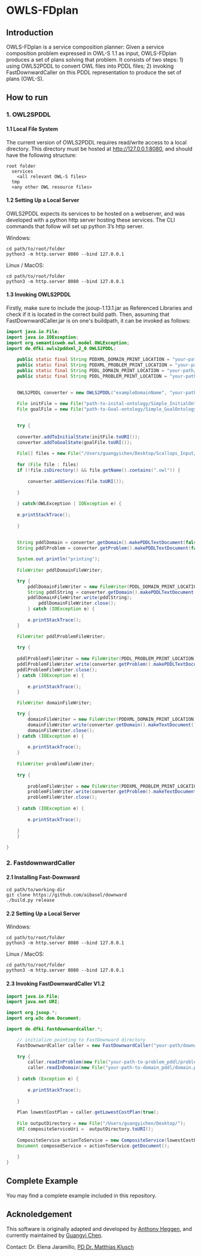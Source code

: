# OWLS-FDplan

## Introduction
OWLS-FDplan is a service composition planner: Given a service composition problem expressed in OWL-S 1.1 as input, OWLS-FDplan produces a set of plans solving that problem. It consists of two steps: 1) using OWLS2PDDL to convert OWL files into PDDL files; 2) invoking FastDownwardCaller on this PDDL representation to produce the set of plans (OWL-S).


## How to run
### 1. OWL2SPDDL
#### 1.1 Local File System
The current version of OWLS2PDDL requires read/write access to a local directory. This directory must be hosted at http://127.0.0.1:8080, and should have the following structure:

```
root folder
  services
    <all relevant OWL-S files>
  tmp
  <any other OWL resource files>
```

  
#### 1.2 Setting Up a Local Server
OWLS2PDDL expects its services to be hosted on a webserver, and was developed with a python http server hosting these services. The CLI commands that follow will set up python 3’s http server.

Windows:
```
cd path/to/root/folder
python3 -m http.server 8080 --bind 127.0.0.1
```

Linux / MacOS:
```
cd path/to/root/folder
python3 -m http.server 8080 --bind 127.0.0.1
```

#### 1.3 Invoking OWLS2PDDL
  

Firstly, make sure to include the jsoup-1.13.1.jar as Referenced Libraries and check if it is located in the correct build path. Then, assuming that FastDownwardCaller.jar is on one's buildpath, it can be invoked as follows:
```java
import java.io.File;
import java.io.IOException;
import org.semanticweb.owl.model.OWLException;
import de.dfki.owls2pddxml_2_0.OWLS2PDDL;
	
	public static final String PDDXML_DOMAIN_PRINT_LOCATION = "your-path/domain.xml";
	public static final String PDDXML_PROBLEM_PRINT_LOCATION = "your-path/problem.xml";
	public static final String PDDL_DOMAIN_PRINT_LOCATION = "your-path/domain.pddl";
	public static final String PDDL_PROBLEM_PRINT_LOCATION = "your-path/problem.pddl";

		
	OWLS2PDDL converter = new OWLS2PDDL("exampleDomainName", "your-path-to-root-folder/Scallops_Input");
	
	File initFile = new File("path-to-inital-ontology/Simple_InitialOntology.owl");
	File goalFile = new File("path-to-Goal-ontology/Simple_GoalOntology.owl");
		

	try {
	
	converter.addToInitialState(initFile.toURI());
	converter.addToGoalState(goalFile.toURI());
			
	File[] files = new File("/Users/guangyichen/Desktop/Scallops_Input/services").listFiles();
			
	for (File file : files)
	if (!file.isDirectory() && file.getName().contains(".owl")) {
				
		converter.addServices(file.toURI()); 
				
	}
			
	} catch(OWLException | IOException e) {
	
	e.printStackTrace();
			
	}
		
	
	String pddlDomain = converter.getDomain().makePDDLTextDocument(false, converter.getFilesWithPddl());
	String pddlProblem = converter.getProblem().makePDDLTextDocument(false);

	System.out.println("printing");
		      
	FileWriter pddlDomainFileWriter;

	try {
		pddlDomainFileWriter = new FileWriter(PDDL_DOMAIN_PRINT_LOCATION);
		String pddlString = converter.getDomain().makePDDLTextDocument(false, converter.getFilesWithPddl());
		pddlDomainFileWriter.write(pddlString);
			pddlDomainFileWriter.close();
		} catch (IOException e) {
		
		e.printStackTrace();
	}

	FileWriter pddlProblemFileWriter;
	
	try {
	
	pddlProblemFileWriter = new FileWriter(PDDL_PROBLEM_PRINT_LOCATION);
	pddlProblemFileWriter.write(converter.getProblem().makePDDLTextDocument(false));
	pddlProblemFileWriter.close();
	} catch (IOException e) {
		    
		e.printStackTrace();
	}

	FileWriter domainFileWriter;

	try {
		domainFileWriter = new FileWriter(PDDXML_DOMAIN_PRINT_LOCATION);
		domainFileWriter.write(converter.getDomain().makeTextDocument());
		domainFileWriter.close();
	} catch (IOException e) {
	
	    e.printStackTrace();
	}
		      
	FileWriter problemFileWriter;
		      
	try {
		        
		problemFileWriter = new FileWriter(PDDXML_PROBLEM_PRINT_LOCATION);
		problemFileWriter.write(converter.getProblem().makeTextDocument());
	    problemFileWriter.close();
		   
	} catch (IOException e) {
	
		e.printStackTrace();
		
	}
	}
	
}
```
  

### 2. FastdownwardCaller
#### 2.1 Installing Fast-Downward
```
cd path/to/working-dir
git clone https://github.com/aibasel/downward
./build.py release
```


#### 2.2 Setting Up a Local Server
Windows:
```
cd path/to/root/folder
python3 -m http.server 8080 --bind 127.0.0.1
```

Linux / MacOS:
```
cd path/to/root/folder
python3 -m http.server 8080 --bind 127.0.0.1
```
  
  

#### 2.3 Invoking FastDownwardCaller V1.2
```java
import java.io.File;
import java.net.URI;

import org.jsoup.*;
import org.w3c.dom.Document;

import de.dfki.fastdownwardcaller.*;

	// initialize pointing to FastDownward directory
	FastDownwardCaller caller = new FastDownwardCaller("your-path/downward-main");
		
	try {
		caller.readInProblem(new File("your-path-to-problem_pddl/problem.pddl"));
		caller.readInDomain(new File("your-path-to-domain_pddl/domain.pddl"));
		
	} catch (Exception e) {
			
		e.printStackTrace();
			
	}
		
	Plan lowestCostPlan = caller.getLowestCostPlan(true);
		
	File outputDirectory = new File("/Users/guangyichen/Desktop/");
	URI compositeServiceUri =  outputDirectory.toURI();
		
	CompositeService actionToService = new CompositeService(lowestCostPlan, compositeServiceUri);
	Document composedService = actionToService.getDocument();
		
	}
}
```
  
  

## Complete Example
You may find a complete example included in this repository.



## Acknoledgement
This software is originally adapted and developed by [Anthony Heggen](https://www.linkedin.com/in/anthony-heggen-592188142/), and currently maintained by [Guangyi Chen](https://www.dfki.de/en/web/about-us/employee/person/guch01/).

Contact: Dr. Elena Jaramillo, [PD Dr. Matthias Klusch](https://www.dfki.de/~klusch/)
